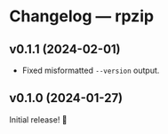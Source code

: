 # Changelog — rpzip

## v0.1.1 (2024-02-01)

- Fixed misformatted `--version` output.

## v0.1.0 (2024-01-27)

Initial release! 🎉
